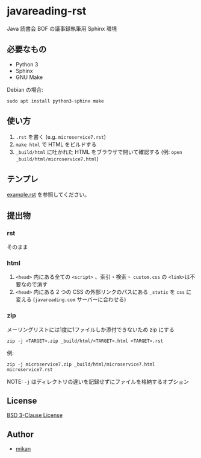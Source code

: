 # javareading-rst

Java 読書会 BOF の議事録執筆用 Sphinx 環境

## 必要なもの

- Python 3
- Sphinx
- GNU Make

Debian の場合:

```
sudo apt install python3-sphinx make
```

## 使い方

1. `.rst` を書く (e.g. `microservice7.rst`)
2. `make html` で HTML をビルドする
3. `_build/html` に吐かれた HTML をブラウザで開いて確認する (例: `open _build/html/microservice7.html`)

## テンプレ

[example.rst](example.rst) を参照してください。

## 提出物

### rst

そのまま

### html

1. `<head>` 内にある全ての `<script>` 、索引・検索・ `custom.css` の `<link>`は不要なので消す
2. `<head>` 内にある 2 つの CSS の外部リンクのパスにある `_static` を `css` に変える (`javareading.com` サーバーに合わせる)

### zip

メーリングリストには1度に1ファイルしか添付できないため zip にする

```
zip -j <TARGET>.zip _build/html/<TARGET>.html <TARGET>.rst
```

例:

```
zip -j microservice7.zip _build/html/microservice7.html microservice7.rst
```

NOTE: `-j` はディレクトリの違いを記録せずにファイルを格納するオプション

## License

[BSD 3-Clause License](LICENSE)

## Author

- [mikan](https://github.com/mikan)
